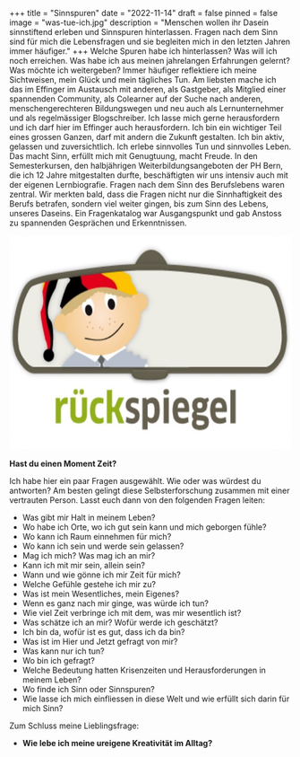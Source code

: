 +++
title = "Sinnspuren"
date = "2022-11-14"
draft = false
pinned = false
image = "was-tue-ich.jpg"
description = "Menschen wollen ihr Dasein sinnstiftend erleben und Sinnspuren hinterlassen. Fragen nach dem Sinn sind für mich die Lebensfragen und sie begleiten mich in den letzten Jahren immer häufiger."
+++
Welche Spuren habe ich hinterlassen? Was will ich noch erreichen. Was habe ich aus meinen jahrelangen Erfahrungen gelernt? Was möchte ich weitergeben? Immer häufiger reflektiere ich meine Sichtweisen, mein Glück und mein tägliches Tun. Am liebsten mache ich das im Effinger im Austausch mit anderen, als Gastgeber, als Mitglied einer spannenden Community, als Colearner auf der Suche nach anderen, menschengerechteren Bildungswegen und neu auch als Lernunternehmer und als regelmässiger Blogschreiber. Ich lasse mich gerne herausfordern und ich darf hier im Effinger auch herausfordern. Ich bin ein wichtiger Teil eines grossen Ganzen, darf mit andern die Zukunft gestalten. Ich bin aktiv, gelassen und zuversichtlich. Ich erlebe sinnvolles Tun und sinnvolles Leben. Das macht Sinn, erfüllt mich mit Genugtuung, macht Freude.
In den Semesterkursen, den halbjährigen Weiterbildungsangeboten der PH Bern, die ich 12 Jahre mitgestalten durfte, beschäftigten wir uns intensiv auch mit der eigenen Lernbiografie. Fragen nach dem Sinn des Berufslebens waren zentral. Wir merkten bald, dass die Fragen nicht nur die Sinnhaftigkeit des Berufs betrafen, sondern viel weiter gingen, bis zum Sinn des Lebens, unseres Daseins. Ein Fragenkatalog war Ausgangspunkt und gab Anstoss zu spannenden Gesprächen und Erkenntnissen.

![](ruckspiegel.jpg)

**Hast du einen Moment Zeit?** 

Ich habe hier ein paar Fragen ausgewählt. Wie oder was würdest du antworten? Am besten gelingt diese Selbsterforschung zusammen mit einer vertrauten Person. Lasst euch dann von den folgenden Fragen leiten:

* Was gibt mir Halt in meinem Leben?
* Wo habe ich Orte, wo ich gut sein kann und mich geborgen fühle?
* Wo kann ich Raum einnehmen für mich?
* Wo kann ich sein und werde sein gelassen? 
* Mag ich mich? Was mag ich an mir?
* Kann ich mit mir sein, allein sein?
* Wann und wie gönne ich mir Zeit für mich?
* Welche Gefühle gestehe ich mir zu?
* Was ist mein Wesentliches, mein Eigenes?
* Wenn es ganz nach mir ginge, was würde ich tun?
* Wie viel Zeit verbringe ich mit dem, was mir wesentlich ist?
* Was schätze ich an mir? Wofür werde ich geschätzt?
* Ich bin da, wofür ist es gut, dass ich da bin?
* Was ist im Hier und Jetzt gefragt von mir?
* Was kann nur ich tun?
* Wo bin ich gefragt?
* Welche Bedeutung hatten Krisenzeiten und Herausforderungen in meinem Leben?
* Wo finde ich Sinn oder Sinnspuren? 
* Wie lasse ich mich einfliessen in diese Welt und wie erfüllt sich darin für mich Sinn?

Zum Schluss meine Lieblingsfrage: 

* **Wie lebe ich meine ureigene Kreativität im Alltag?**